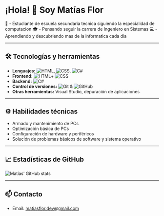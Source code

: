 # ¡Hola! 👋 Soy Matías Flor

🏫 - Estudiante de escuela secundaria tecnica siguiendo la especialidad de computacion
🎓 - Pensando seguir la carrera de Ingeniero en Sistemas
💻 - Aprendiendo y descubriendo mas de la informatica cada dia

---

## 🛠 Tecnologías y herramientas

- **Lenguajes:** ![HTML](https://img.shields.io/badge/-HTML-E34F26?style=flat&logo=html5&logoColor=white), ![CSS](https://img.shields.io/badge/-CSS-1572B6?style=flat&logo=css3&logoColor=white), ![C#](https://img.shields.io/badge/-C%23-239120?style=flat&logo=c-sharp&logoColor=white)
- **Frontend:** ![HTML](https://img.shields.io/badge/-HTML-E34F26?style=flat&logo=html5&logoColor=white)+ ![CSS](https://img.shields.io/badge/-CSS-1572B6?style=flat&logo=css3&logoColor=white)
- **Backend:** ![C#](https://img.shields.io/badge/-C%23-239120?style=flat&logo=c-sharp&logoColor=white)
- **Control de versiones:** ![Git](https://img.shields.io/badge/-Git-F05032?style=flat&logo=git&logoColor=white) & ![GitHub](https://img.shields.io/badge/-GitHub-181717?style=flat&logo=github&logoColor=white)  
- **Otras herramientas:** Visual Studio, depuración de aplicaciones

---

## ⚙️ Habilidades técnicas

- Armado y mantenimiento de PCs
- Optimización básica de PCs
- Configuración de hardware y periféricos
- Solución de problemas básicos de software y sistema operativo

---

## 📈 Estadísticas de GitHub

![Matías' GitHub stats](https://github-readme-stats.vercel.app/api?username=matiasflor&show_icons=true&theme=dracula)

--- 

## 📫 Contacto

- Email: matiasflor.dev@gmail.com